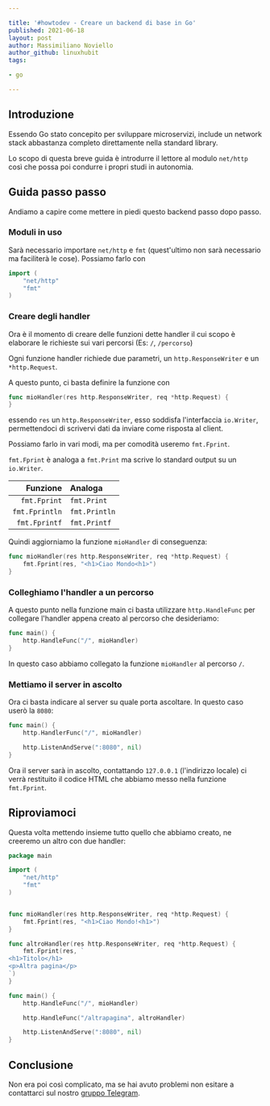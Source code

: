 ```yaml
---

title: '#howtodev - Creare un backend di base in Go'
published: 2021-06-18
layout: post
author: Massimiliano Noviello
author_github: linuxhubit
tags:

- go

---
```




## Introduzione
Essendo Go stato concepito per sviluppare microservizi, include un network stack abbastanza completo direttamente nella standard library.

Lo scopo di questa breve guida è introdurre il lettore al modulo `net/http` così che possa poi condurre i propri studi in autonomia.


## Guida passo passo
Andiamo a capire come mettere in piedi questo backend passo dopo passo.

### Moduli in uso
Sarà necessario importare `net/http` e `fmt` (quest'ultimo non sarà necessario ma faciliterà le cose). Possiamo farlo con

```go
import (
    "net/http"
    "fmt"
)
```

### Creare degli handler
Ora è il momento di creare delle funzioni dette handler il cui scopo è elaborare le richieste sui vari percorsi (Es: `/`, `/percorso`)

Ogni funzione handler richiede due parametri, un `http.ResponseWriter` e un `*http.Request`.

A questo punto, ci basta definire la funzione con

```go
func mioHandler(res http.ResponseWriter, req *http.Request) {   
}
```

essendo `res` un `http.ResponseWriter`, esso soddisfa l'interfaccia `io.Writer`, permettendoci di scrivervi dati da inviare come risposta al client.

Possiamo farlo in vari modi, ma per comodità useremo `fmt.Fprint`.

`fmt.Fprint` è analoga a `fmt.Print` ma scrive lo standard output su un `io.Writer`.

| Funzione       | Analoga       |
| --------------:|:------------- |
| `fmt.Fprint`   | `fmt.Print`   |
| `fmt.Fprintln` | `fmt.Println` |
| `fmt.Fprintf`  | `fmt.Printf`  |

Quindi aggiorniamo la funzione `mioHandler` di conseguenza:

```go
func mioHandler(res http.ResponseWriter, req *http.Request) {
    fmt.Fprint(res, "<h1>Ciao Mondo<h1>")   
}
```

### Colleghiamo l'handler a un percorso
A questo punto nella funzione main ci basta utilizzare `http.HandleFunc` per collegare l'handler appena creato al percorso che desideriamo:

```go
func main() {
    http.HandleFunc("/", mioHandler)
}
```

In questo caso abbiamo collegato la funzione `mioHandler` al percorso `/`.

### Mettiamo il server in ascolto
Ora ci basta indicare al server su quale porta ascoltare. In questo caso userò la `8080`:

```go
func main() {
    http.HandlerFunc("/", mioHandler)

    http.ListenAndServe(":8080", nil)
}
```

Ora il server sarà in ascolto, contattando `127.0.0.1` (l'indirizzo locale) ci verrà restituito il codice HTML che abbiamo messo nella funzione `fmt.Fprint`.

## Riproviamoci
Questa volta mettendo insieme tutto quello che abbiamo creato, ne creeremo un altro con due handler:

```go
package main

import (
    "net/http"
    "fmt"
)


func mioHandler(res http.ResponseWriter, req *http.Request) {
    fmt.Fprint(res, "<h1>Ciao Mondo!<h1>")
}

func altroHandler(res http.ResponseWriter, req *http.Request) {
    fmt.Fprint(res, `
<h1>Titolo</h1>
<p>Altra pagina</p>
`)
}

func main() {
    http.HandleFunc("/", mioHandler)

    http.HandleFunc("/altrapagina", altroHandler)

    http.ListenAndServe(":8080", nil)
}
```



## Conclusione
Non era poi così complicato, ma se hai avuto problemi non esitare a contattarci sul nostro [gruppo Telegram](https://t.me/linuxpeople).
